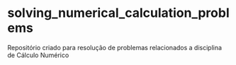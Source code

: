 # solving_numerical_calculation_problems
Repositório criado para resolução de problemas relacionados a disciplina de Cálculo Numérico
